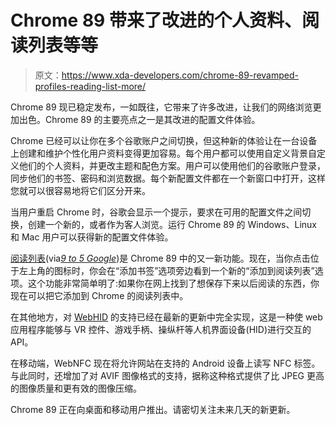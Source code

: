# Chrome 89 带来了改进的个人资料、阅读列表等等

> 原文：<https://www.xda-developers.com/chrome-89-revamped-profiles-reading-list-more/>

Chrome 89 现已稳定发布，一如既往，它带来了许多改进，让我们的网络浏览更加出色。Chrome 89 的主要亮点之一是其改进的配置文件体验。

Chrome 已经可以让你在多个谷歌账户之间切换，但这种新的体验让在一台设备上创建和维护个性化用户资料变得更加容易。每个用户都可以使用自定义背景自定义他们的个人资料，并更改主题和配色方案。用户可以使用他们的谷歌账户登录，同步他们的书签、密码和浏览数据。每个新配置文件都在一个新窗口中打开，这样您就可以很容易地将它们区分开来。

当用户重启 Chrome 时，谷歌会显示一个提示，要求在可用的配置文件之间切换，创建一个新的，或者作为客人浏览。运行 Chrome 89 的 Windows、Linux 和 Mac 用户可以获得新的配置文件体验。

[阅读列表](https://www.xda-developers.com/google-chrome-read-later-android/)(via[*9 to 5 Google*](https://9to5google.com/2021/03/02/chrome-89-mac-windows-stable/))是 Chrome 89 中的又一新功能。现在，当你点击位于左上角的图标时，你会在“添加书签”选项旁边看到一个新的“添加到阅读列表”选项。这个功能非常简单明了:如果你在网上找到了想保存下来以后阅读的东西，你现在可以把它添加到 Chrome 的阅读列表中。

在其他地方，对 [WebHID](https://blog.scottlogic.com/2019/04/03/upcoming-webhid-api.html) 的支持已经在最新的更新中完全实现，这是一种使 web 应用程序能够与 VR 控件、游戏手柄、操纵杆等人机界面设备(HID)进行交互的 API。

在移动端，WebNFC 现在将允许网站在支持的 Android 设备上读写 NFC 标签。与此同时，还增加了对 AVIF 图像格式的支持，据称这种格式提供了比 JPEG 更高的图像质量和更有效的图像压缩。

Chrome 89 正在向桌面和移动用户推出。请密切关注未来几天的新更新。